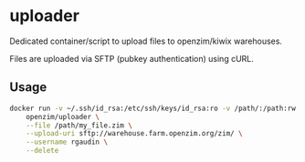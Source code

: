 uploader
===

Dedicated container/script to upload files to openzim/kiwix warehouses.

Files are uploaded via SFTP (pubkey authentication) using cURL.


## Usage

``` sh
docker run -v ~/.ssh/id_rsa:/etc/ssh/keys/id_rsa:ro -v /path/:/path:rw \
	openzim/uploader \
	--file /path/my_file.zim \
	--upload-uri sftp://warehouse.farm.openzim.org/zim/ \
	--username rgaudin \
	--delete
```
